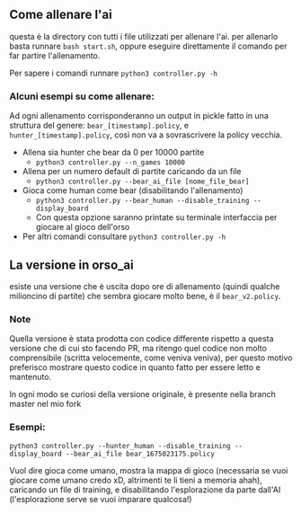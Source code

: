 ## Come allenare l'ai 

questa è la directory con tutti i file utilizzati per allenare l'ai.
per allenarlo basta runnare `bash start.sh`, oppure eseguire direttamente il comando per far partire l'allenamento. 

Per sapere i comandi runnare `python3 controller.py -h`

### Alcuni esempi su come allenare:

Ad ogni allenamento corrisponderanno un output in pickle fatto in una struttura del genere:
`bear_[timestamp].policy`, e `hunter_[timestamp].policy`, così non va a sovrascrivere la
policy vecchia.

- Allena sia hunter che bear da 0 per 10000 partite
  - `python3 controller.py --n_games 10000`
- Allena per un numero default di partite caricando da un file
  - `python3 controller.py --bear_ai_file [nome_file_bear]`
- Gioca come human come bear (disabilitando l'allenamento)
  - `python3 controller.py --bear_human --disable_training --display_board`
  - Con questa opzione saranno printate su terminale interfaccia per giocare al gioco dell'orso
- Per altri comandi consultare `python3 controller.py -h`

## La versione in orso_ai 
esiste una versione che è uscita dopo ore di allenamento (quindi qualche milioncino di partite) che sembra giocare molto bene, è il `bear_v2.policy`. 

### Note
Quella versione è stata prodotta con codice differente rispetto a questa versione che di cui sto facendo PR, ma ritengo quel codice non molto comprensibile (scritta velocemente, come veniva veniva), per questo motivo preferisco mostrare questo codice in quanto fatto per essere letto e mantenuto. 

In ogni modo se curiosi della versione originale, è presente nella branch master nel mio fork

### Esempi:

`python3 controller.py --hunter_human --disable_training --display_board --bear_ai_file bear_1675023175.policy `

Vuol dire gioca come umano, mostra la mappa di gioco (necessaria se vuoi giocare come umano credo xD, altrimenti te li tieni a memoria ahah), caricando un file di training, e disabilitando l'esplorazione da parte dall'AI (l'esplorazione serve se vuoi imparare qualcosa!)